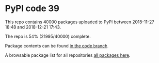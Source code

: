 # PyPI code 39

This repo contains 40000 packages uploaded to PyPI between 
2018-11-27 18:48 and 2018-12-21 17:43.

The repo is 54% (21995/40000) complete.

Package contents can be found [in the code branch](https://github.com/pypi-data/pypi-mirror-39/tree/code/packages).

A browsable package list for all repositories [all packages here](https://pypi-data.github.io/website/repositories/pypi-mirror-39).


